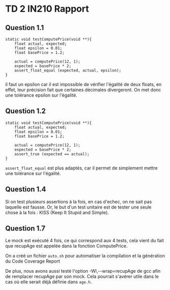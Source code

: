

# TD 2 IN210 Rapport

## Question 1.1 
```
static void testComputePrice(void **){
    float actual, expected;
    float epsilon = 0.01;
    float basePrice = 1.2;

    actual = computePrice(12, 1);
    expected = basePrice * 2;
    assert_float_equal (expected, actual, epsilon);
}
```

il faut un epsilon car il est impossible de vérifier l'égalité de deux floats, en effet, leur précision fait que certaines décimales divergeront. On met donc une tolérance epsilon sur l'égalité.

## Question 1.2

```
static void testComputePrice(void **){
    float actual, expected;
    float epsilon = 0.01;
    float basePrice = 1.2;

    actual = computePrice(12, 1);
    expected = basePrice * 2;
    assert_true (expected == actual);
}
```

`assert_float_equal` est plus adaptés, car il permet de simplement mettre une tolérance sur l'égalité.
 
## Question 1.4
Si on test plusieurs assertions à la fois, en cas d'echec, on ne sait pas laquelle est fausse. Or, le but d'un test unitaire est de tester une seule chose à la fois : KISS (Keep It Stupid and Simple).

## Question 1.7
Le mock est exécuté 4 fois, ce qui correspond aux 4 tests, cela vient du fait que recupAge est appelée dans la fonction ComputePrice. 


On a créé un fichier `auto.sh` pour automatiser la compilation et la génération du Code Coverage Report

De plus, nous avons aussi testé l'option -Wl,--wrap=recupAge de gcc afin de remplacer recupAge par son mock. Cela pourrait s'avérer utile dans le cas où elle serait déjà définie dans `age.h`.
